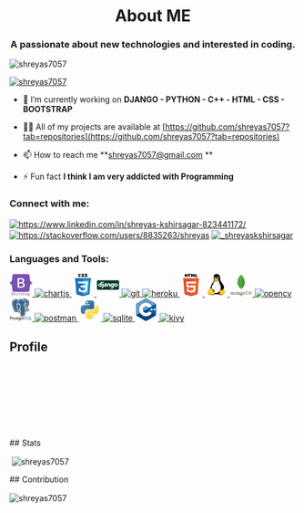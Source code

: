 <h1 align="center">About ME </h1>
<h3 align="center">A passionate about new technologies and interested in coding.</h3>

<p align="left"> <img src="https://komarev.com/ghpvc/?username=shreyas7057&label=Profile%20views&color=0e75b6&style=flat" alt="shreyas7057" /> </p>

<p align="left"> <a href="https://github.com/ryo-ma/github-profile-trophy"><img src="https://github-profile-trophy.vercel.app/?username=shreyas7057" alt="shreyas7057" /></a> </p>



- 🔭 I’m currently working on **DJANGO - PYTHON - C++ - HTML - CSS - BOOTSTRAP**

- 👨‍💻 All of my projects are available at [https://github.com/shreyas7057?tab=repositories](https://github.com/shreyas7057?tab=repositories)

- 📫 How to reach me **shreyas7057@gmail.com **

- ⚡ Fun fact **I think I am very addicted with Programming**


<h3 align="left">Connect with me:</h3>
<p align="left">

<a href="https://www.linkedin.com/in/shreyas-kshirsagar/" target="blank"><img align="center" src="https://cdn.jsdelivr.net/npm/simple-icons@3.0.1/icons/linkedin.svg" alt="https://www.linkedin.com/in/shreyas-kshirsagar-823441172/" height="30" width="40" /></a>
<a href="https://stackoverflow.com/users/8835263/shreyas" target="blank"><img align="center" src="https://cdn.jsdelivr.net/npm/simple-icons@3.0.1/icons/stackoverflow.svg" alt="https://stackoverflow.com/users/8835263/shreyas" height="30" width="40" /></a>
<a href="https://www.instagram.com/_shreyaskshirsagar/" target="blank"><img align="center" src="https://cdn.jsdelivr.net/npm/simple-icons@3.0.1/icons/instagram.svg" alt="_shreyaskshirsagar" height="30" width="40" /></a>



</p>

<h3 align="left">Languages and Tools:</h3>
<p align="left"> <a href="https://getbootstrap.com" target="_blank"> <img src="https://raw.githubusercontent.com/devicons/devicon/master/icons/bootstrap/bootstrap-plain-wordmark.svg" alt="bootstrap" width="40" height="40"/> </a> <a href="https://www.chartjs.org" target="_blank"> <img src="https://www.chartjs.org/media/logo-title.svg" alt="chartjs" width="40" height="40"/> </a>  <a href="https://www.w3schools.com/css/" target="_blank"> <img src="https://raw.githubusercontent.com/devicons/devicon/master/icons/css3/css3-original-wordmark.svg" alt="css3" width="40" height="40"/> </a> <a href="https://www.djangoproject.com/" target="_blank"> <img src="https://raw.githubusercontent.com/devicons/devicon/master/icons/django/django-original.svg" alt="django" width="40" height="40"/> </a> <a href="https://git-scm.com/" target="_blank"> <img src="https://www.vectorlogo.zone/logos/git-scm/git-scm-icon.svg" alt="git" width="40" height="40"/> </a> <a href="https://heroku.com" target="_blank"> <img src="https://www.vectorlogo.zone/logos/heroku/heroku-icon.svg" alt="heroku" width="40" height="40"/> </a> <a href="https://www.w3.org/html/" target="_blank"> <img src="https://raw.githubusercontent.com/devicons/devicon/master/icons/html5/html5-original-wordmark.svg" alt="html5" width="40" height="40"/> </a> <a href="https://www.linux.org/" target="_blank"> <img src="https://raw.githubusercontent.com/devicons/devicon/master/icons/linux/linux-original.svg" alt="linux" width="40" height="40"/> </a> <a href="https://www.mongodb.com/" target="_blank"> <img src="https://raw.githubusercontent.com/devicons/devicon/master/icons/mongodb/mongodb-original-wordmark.svg" alt="mongodb" width="40" height="40"/> </a> <a href="https://opencv.org/" target="_blank"> <img src="https://www.vectorlogo.zone/logos/opencv/opencv-icon.svg" alt="opencv" width="40" height="40"/> </a> <a href="https://www.postgresql.org" target="_blank"> <img src="https://raw.githubusercontent.com/devicons/devicon/master/icons/postgresql/postgresql-original-wordmark.svg" alt="postgresql" width="40" height="40"/> </a> <a href="https://postman.com" target="_blank"> <img src="https://www.vectorlogo.zone/logos/getpostman/getpostman-icon.svg" alt="postman" width="40" height="40"/> </a> <a href="https://www.python.org" target="_blank"> <img src="https://raw.githubusercontent.com/devicons/devicon/master/icons/python/python-original.svg" alt="python" width="40" height="40"/> </a> <a href="https://www.sqlite.org/" target="_blank"> <img src="https://www.vectorlogo.zone/logos/sqlite/sqlite-icon.svg" alt="sqlite" width="40" height="40"/> </a> <a href="https://www.cplusplus.com/" target="_blank"> <img src="https://raw.githubusercontent.com/devicons/devicon/master/icons/cplusplus/cplusplus-original.svg" alt="cplusplus" width="40" height="40"/> </a> <a href="https://kivy.org/#home" target="_blank"> <img src="https://cdn.icon-icons.com/icons2/2107/PNG/512/file_type_kivy_icon_130489.png" alt="kivy" width="40" height="40"/> </a></p>


## Profile

<p><img align="left" src="https://github-readme-stats.vercel.app/api/top-langs?username=shreyas7057&show_icons=true&locale=en&layout=compact" alt="shreyas7057" style="display: contents;max-width: 100%;" /></p>


<br><br>
<p></p>
<p></p>
<br><br>
<br><br>
<p></p>
## Stats

<p>&nbsp;<img align="center" src="https://github-readme-stats.vercel.app/api?username=shreyas7057&show_icons=true&locale=en" alt="shreyas7057" /></p>


<p></p>
<p></p>
<p></p>
## Contribution

<p><img align="center" src="https://github-readme-streak-stats.herokuapp.com/?user=shreyas7057&" alt="shreyas7057" /></p>
